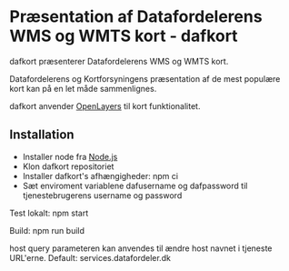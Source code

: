 # Præsentation af Datafordelerens WMS og WMTS kort - dafkort

dafkort præsenterer Datafordelerens WMS og WMTS kort.

Datafordelerens og Kortforsyningens præsentation af de mest populære kort kan på en let måde sammenlignes.

dafkort anvender [OpenLayers](https://openlayers.org/) til kort funktionalitet.

## Installation

* Installer node fra [Node.js](https://nodejs.org/en/)
* Klon dafkort repositoriet
* Installer dafkort's afhængigheder: npm ci
* Sæt enviroment variablene dafusername og dafpassword til tjenestebrugerens username og password

Test lokalt: npm start

Build: npm run build

host query parameteren kan anvendes til ændre host navnet i tjeneste URL'erne. Default: services.datafordeler.dk
